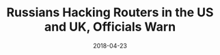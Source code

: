 ---
layout: post
categories: 
- talk
title: "Russians Hacking Routers in the US and UK, Officials Warn"
location: "WTTW Chicago Tonight"
date: 2018-04-23
image: /images/talks/chicago-tonight-april-23.jpg
description: "In my fifth appearance on WTTW Chicago Tonight, I lend my technical expertise in a discussion with host Paris Schutz and Mike Petitti, vice president of cyber security solutions at Uptake, on the Russian targeting of routers and other internet connected devices. "
link: https://chicagotonight.wttw.com/2018/04/23/russians-hacking-routers-us-and-uk-officials-warn
tags: interview
medium: video
featured: false
published: true
---